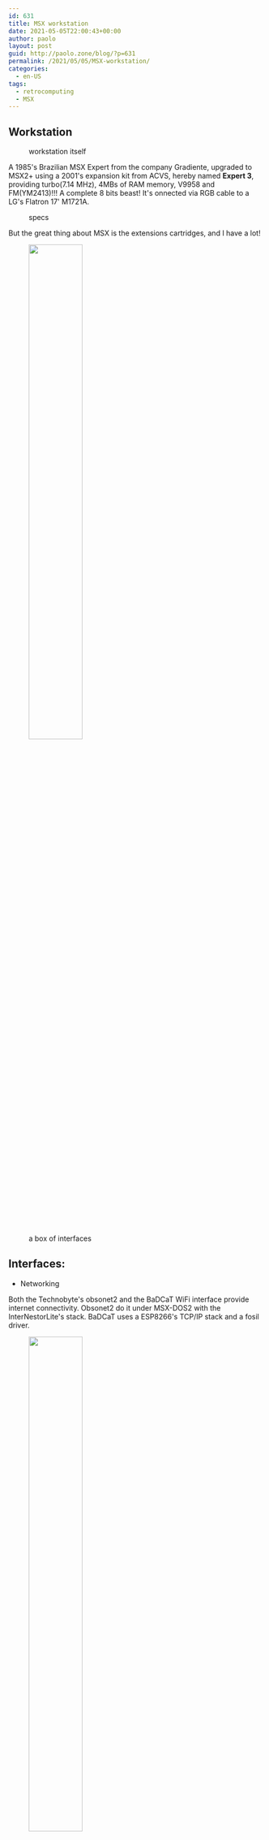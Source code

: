 ```yaml
---
id: 631
title: MSX workstation
date: 2021-05-05T22:00:43+00:00
author: paolo
layout: post
guid: http://paolo.zone/blog/?p=631
permalink: /2021/05/05/MSX-workstation/
categories:
  - en-US
tags:
  - retrocomputing
  - MSX
---
```



## Workstation

<figure class="wp-block-image"><img src="{{ site.baseurl }}/uploads/2021/05/workstation-1.jpeg" alt="" class="wp-image-625" /><figcaption>workstation itself</figcaption></figure>

A 1985's Brazilian MSX Expert from the company Gradiente, upgraded to MSX2+ using a 2001's expansion kit from ACVS, hereby named  **Expert 3**, providing turbo(7.14 MHz), 4MBs of RAM memory, V9958 and FM(YM2413)!!! A complete 8 bits beast! It's onnected via RGB cable to a LG's Flatron 17' M1721A.

<figure class="wp-block-image"><img src="{{ site.baseurl }}/uploads/2021/05/workstation-2.jpeg" alt="" class="wp-image-625" /><figcaption>specs</figcaption></figure>

But the great thing about MSX is the extensions cartridges, and I have a lot!

<figure class="wp-block-image"><img src="{{ site.baseurl }}/uploads/2021/05/box.jpeg"       alt="" class="wp-image-625" width="50%" /><figcaption>a box of interfaces</figcaption></figure>

## Interfaces:

- Networking

Both the Technobyte's obsonet2 and the BaDCaT WiFi interface provide internet connectivity. Obsonet2 do it under MSX-DOS2 with the InterNestorLite's stack. BaDCaT uses a ESP8266's TCP/IP stack and a fosil driver.

<figure class="wp-block-image"><img src="{{ site.baseurl }}/uploads/2021/05/ethernet.jpeg"  alt="" class="wp-image-625" width="50%" /><figcaption>ethernet</figcaption></figure>
<figure class="wp-block-image"><img src="{{ site.baseurl }}/uploads/2021/05/badcat.jpeg"    alt="" class="wp-image-625" width="50%" /><figcaption>BaDCaT wifi/rs232 interface</figcaption></figure>

- Storage

I have 1 IDE-ATA, 2 SD and 1 USB from Technobytes, all containing memory mapper as well as 2 floppy interfaces, for 3.5 and 5.25".
<figure class="wp-block-image"><img src="{{ site.baseurl }}/uploads/2021/05/sd-mapper.jpeg" alt="" class="wp-image-625" width="50%" /><figcaption>SD interface 512MB Mapper/MEGARAM</figcaption></figure>
<figure class="wp-block-image"><img src="{{ site.baseurl }}/uploads/2021/05/sdmapper2.jpeg" alt="" class="wp-image-625" width="50%" /><figcaption>SD interface 512MB Mapper/MEGARAM</figcaption></figure>
<figure class="wp-block-image"><img src="{{ site.baseurl }}/uploads/2021/05/ata-ide.jpeg"   alt="" class="wp-image-625" width="50%" /><figcaption>ATA-IDE + CF adaptor</figcaption></figure>
<figure class="wp-block-image"><img src="{{ site.baseurl }}/uploads/2021/05/floppy.jpeg"    alt="" class="wp-image-625" width="50%" /><figcaption>DDRX floppy interface</figcaption></figure>

- Sound

The original FM-PAC ( [MSX-MUSIC](https://www.msx.org/wiki/MSX-MUSIC) standard ) and the Technobytes' AudioWave ( [MSX-AUDIO](https://www.msx.org/wiki/MSX-AUDIO) standard )

<figure class="wp-block-image"><img src="{{ site.baseurl }}/uploads/2021/05/FMPAC.jpeg"     alt="" class="wp-image-625" width="50%" /><figcaption>FM-PAC</figcaption></figure>
<figure class="wp-block-image"><img src="{{ site.baseurl }}/uploads/2021/05/audiowave.jpeg"     alt="" class="wp-image-625" width="50%" /><figcaption>Audiowave</figcaption></figure>

- Video

Tecnobytes' V9990: the Powergraph Light

<figure class="wp-block-image"><img src="{{ site.baseurl }}/uploads/2021/05/V9990.jpeg"     alt="" class="wp-image-625" width="50%" /><figcaption>FM-PAC</figcaption></figure>

- Slot Expander

8bits4ever's SLOTx4

<figure class="wp-block-image"><img src="{{ site.baseurl }}/uploads/2021/05/SLOTx4 .jpeg"   alt="" class="wp-image-625" width="50%" /><figcaption>SLOT expander</figcaption></figure>

There are some missing things but overall, this is my development (and testing) MSX workstation. I use it a lot to try software and to go to BBSes. And I love it!

